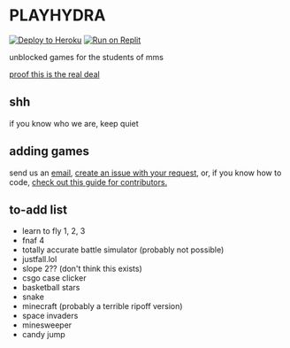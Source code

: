 # PLAYHYDRA
[![Deploy to Heroku](https://raw.githubusercontent.com/BinBashBanana/deploy-buttons/master/buttons/official/heroku.svg)](https://heroku.com/deploy/?template=https://github.com/liamhtml/playhydra) [![Run on Replit](https://raw.githubusercontent.com/BinBashBanana/deploy-buttons/master/buttons/official/replit.svg)](https://replit.com/github/liamhtml/playhydra)

unblocked games for the students of mms

[proof this is the real deal](https://lps7x.csb.app/assets/css/proof.txt)
## shh
if you know who we are, keep quiet
## adding games
send us an [email](mailto:playhydrarequests@gmail.com), [create an issue with your request](https://github.com/liamhtml/PLAYHYDRA/issues/new?assignees=&labels=game+request&template=feature_request.md&title=), or, if you know how to code, [check out this guide for contributors.](https://github.com/liamhtml/PLAYHYDRA/blob/main/.github/CONTRIBUTING.md)
## to-add list
- learn to fly 1, 2, 3
- fnaf 4
- totally accurate battle simulator (probably not possible)
- justfall.lol
- slope 2?? (don't think this exists)
- csgo case clicker
- basketball stars
- snake
- minecraft (probably a terrible ripoff version)
- space invaders
- minesweeper
- candy jump
